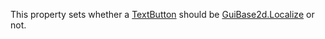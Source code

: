 This property sets whether a [TextButton](https://create.roblox.com/docs/reference/engine/classes/TextButton) should be [GuiBase2d.Localize](https://create.roblox.com/docs/reference/engine/classes/GuiBase2d#Localize)
or not.